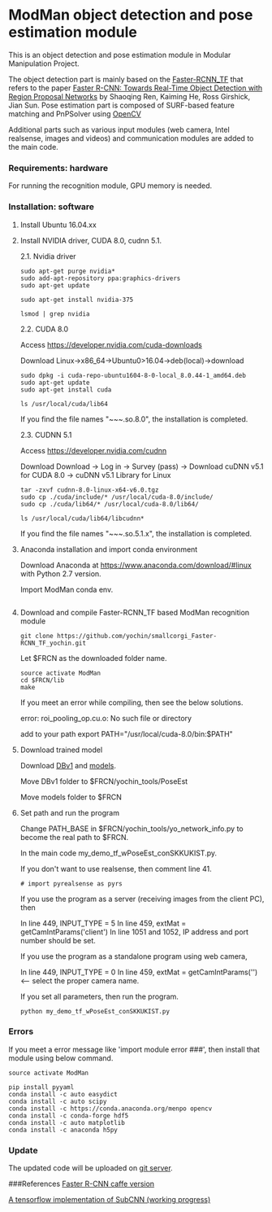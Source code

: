 # ModMan object detection and pose estimation module

This is an object detection and pose estimation module in Modular Manipulation Project.

The object detection part is mainly based on the [Faster-RCNN_TF](https://github.com/smallcorgi/Faster-RCNN_TF) that refers to the paper [Faster R-CNN: Towards Real-Time Object Detection with Region Proposal Networks](http://arxiv.org/pdf/1506.01497v3.pdf) by Shaoqing Ren, Kaiming He, Ross Girshick, Jian Sun.
Pose estimation part is composed of SURF-based feature matching and PnPSolver using [OpenCV](https://opencv.org/)

Additional parts such as various input modules (web camera, Intel realsense, images and videos) and communication modules are added to the main code. 

### Requirements: hardware

For running the recognition module, GPU memory is needed.

### Installation: software

1. Install Ubuntu 16.04.xx
 
2. Install NVIDIA driver, CUDA 8.0, cudnn 5.1.

    2.1. Nvidia driver

    ```Shell
    sudo apt-get purge nvidia*
    sudo add-apt-repository ppa:graphics-drivers
    sudo apt-get update

    sudo apt-get install nvidia-375

    lsmod | grep nvidia
    ```

    2.2. CUDA 8.0
    
    Access https://developer.nvidia.com/cuda-downloads
    
    Download Linux->x86_64->Ubuntu0>16.04->deb(local)->download

    ```Shell
    sudo dpkg -i cuda-repo-ubuntu1604-8-0-local_8.0.44-1_amd64.deb
    sudo apt-get update
    sudo apt-get install cuda
    
    ls /usr/local/cuda/lib64
    ```
    If you find the file names "~~~.so.8.0", the installation is completed.
    
    2.3. CUDNN 5.1
    
    Access https://developer.nvidia.com/cudnn
    
    Download Download -> Log in -> Survey (pass) -> Download cuDNN v5.1 for CUDA 8.0 -> cuDNN v5.1 Library for Linux
    
    ```Shell
    tar -zxvf cudnn-8.0-linux-x64-v6.0.tgz
    sudo cp ./cuda/include/* /usr/local/cuda-8.0/include/
    sudo cp ./cuda/lib64/* /usr/local/cuda-8.0/lib64/

    ls /usr/local/cuda/lib64/libcudnn*

    ```
    
    If you find the file names "~~~.so.5.1.x", the installation is completed.

3. Anaconda installation and import conda environment

    Download Anaconda at https://www.anaconda.com/download/#linux with Python 2.7 version.

    Import ModMan conda env.

    ```Shell

    ```

4. Download and compile Faster-RCNN_TF based ModMan recognition module

    ```Shell
    git clone https://github.com/yochin/smallcorgi_Faster-RCNN_TF_yochin.git
    ```
    
    Let $FRCN as the downloaded folder name.

    ```Shell
    source activate ModMan
    cd $FRCN/lib
    make
    ```

    If you meet an error while compiling, then see the below solutions.
    
    error: roi_pooling_op.cu.o: No such file or directory
    
    add to your path
    export PATH="/usr/local/cuda-8.0/bin:$PATH"

5. Download trained model

    Download [DBv1](https://drive.google.com/open?id=1whjx999HjnITSwtCuP849gHVsOz8Ly2S) and [models](https://drive.google.com/open?id=1tVcE0uufb4D5XnUO34HWoqJr2pBainy9).

    Move DBv1 folder to $FRCN/yochin_tools/PoseEst
    
    Move models folder to $FRCN

6. Set path and run the program

    Change PATH_BASE in $FRCN/yochin_tools/yo_network_info.py to become the real path to $FRCN.
    
    In the main code my_demo_tf_wPoseEst_conSKKUKIST.py.

    If you don't want to use realsense, then comment line 41.
    
    ```Shell
    # import pyrealsense as pyrs
    ```
    
    If you use the program as a server (receiving images from the client PC), then    
    
    In line 449, INPUT_TYPE = 5
    In line 459, extMat = getCamIntParams('client')
    In line 1051 and 1052, IP address and port number should be set.
    
    If you use the program as a standalone program using web camera,
    
    In line 449, INPUT_TYPE = 0
    In line 459, extMat = getCamIntParams('') <-- select the proper camera name.

    If you set all parameters, then run the program.
    ```Shell
    python my_demo_tf_wPoseEst_conSKKUKIST.py
    ```
    
### Errors

If you meet a error message like 'import module error ###', then install that module using below command.

```Shell
source activate ModMan

pip install pyyaml
conda install -c auto easydict
conda install -c auto scipy
conda install -c https://conda.anaconda.org/menpo opencv
conda install -c conda-forge hdf5 
conda install -c auto matplotlib
conda install -c anaconda h5py
```

### Update
The updated code will be uploaded on [git server](https://github.com/yochin/smallcorgi_Faster-RCNN_TF_yochin.git).

###References
[Faster R-CNN caffe version](https://github.com/rbgirshick/py-faster-rcnn)

[A tensorflow implementation of SubCNN (working progress)](https://github.com/yuxng/SubCNN_TF)

